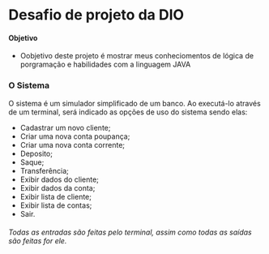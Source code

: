 # Desafio de projeto da DIO

#### Objetivo
 - Oobjetivo deste projeto é mostrar meus conheciomentos de lógica de porgramação e habilidades com a linguagem JAVA
 
 
 ### O Sistema
  O sistema é um simulador simplificado de um banco. Ao executá-lo através de um terminal, será indicado as opções de uso do sistema sendo elas:
  - Cadastrar um novo cliente;
  - Criar uma nova conta poupança;
  - Criar uma nova conta corrente; 
  - Deposito;
  - Saque;
  - Transferência;
  - Exibir dados do cliente;
  - Exibir dados da conta;
  - Exibir lista de cliente;
  - Exibir lista de contas;
  - Sair.

###### Todas as entradas são feitas pelo terminal, assim como todas as saídas são feitas for ele.
